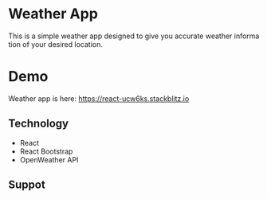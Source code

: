 # Weather App

This is a simple weather app designed to give you accurate weather information of your desired location.

# Demo

Weather app is here: https://react-ucw6ks.stackblitz.io

## Technology

- React
- React Bootstrap
- OpenWeather API

## Suppot

